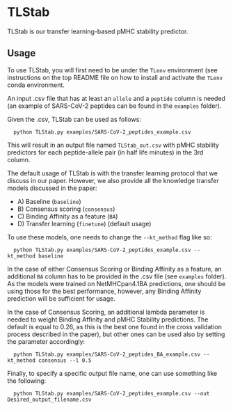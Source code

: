 # TLStab

TLStab is our transfer learning-based pMHC stability predictor.

## Usage

To use TLStab, you will first need to be under the `TLenv` environment (see instructions on the top README file on how to install and activate the `TLenv` conda environment. 

An input .csv file that has at least an `allele` and a `peptide` column is needed (an example of SARS-CoV-2 peptides can be found in the `examples` folder). 

Given the .csv, TLStab can be used as follows:

```
  python TLStab.py examples/SARS-CoV-2_peptides_example.csv
```
This will result in an output file named `TLStab_out.csv` with pMHC stability predictors for each peptide-allele pair (in half life minutes) in the 3rd column.

The default usage of TLStab is with the transfer learning protocol that we discuss in our paper. However, we also provide all the knowledge transfer models discussed in the paper:
- A) Baseline (`baseline`)
- B) Consensus scoring (`consensus`)
- C) Binding Affinity as a feature (`BA`)
- D) Transfer learning (`finetune`) (default usage)

To use these models, one needs to change the `--kt_method` flag like so:
```
  python TLStab.py examples/SARS-CoV-2_peptides_example.csv --kt_method baseline
```
In the case of either Consensus Scoring or Binding Affinity as a feature, an additional `BA` column has to be provided in the .csv file (see `examples` folder). As the models were trained on NetMHCpan4.1BA predictions, one should be using those for the best performance, however, any Binding Affinity prediction will be sufficient for usage. 

In the case of Consensus Scoring, an additional lambda parameter is needed to weight Binding Affinity and pMHC Stability predictions. The default is equal to 0.26, as this is the best one found in the cross validation process described in the paper), but other ones can be used also by setting the parameter accordingly:
```
  python TLStab.py examples/SARS-CoV-2_peptides_BA_example.csv --kt_method consensus --l 0.5
```

Finally, to specify a specific output file name, one can use something like the following:
```
  python TLStab.py examples/SARS-CoV-2_peptides_example.csv --out Desired_output_filename.csv
```
